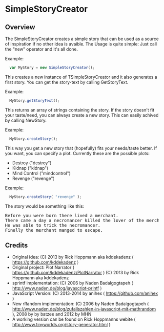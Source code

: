 SimpleStoryCreator
==================

Overview
---------
The SimpleStoryCreator creates a simple story that can be used 
as a source of inspiration if no other idea is avaible.
The Usage is quite simple:
Just call the "new" operator and it's all done.

Example:
```javascript
  var MyStory = new SimpleStoryCreator();
```

This creates a new instance of TSimpleStoryCreator and it also
generates a first story. You can get the story-text by calling
GetStoryText.

Example:
```javascript
  MyStory.getStoryText();
```

This returns an array of strings containing the story.
If the story doesn't fit your taste/need, you can always create
a new story. This can easily achived by calling NewStory.

Example:
```javascript
  MyStory.createStory();
```

This way you get a new story that (hopefully) fits your needs/taste
better.
If you want, you can specify a plot.
Currently these are the possible plots:
* Destroy ("destroy")
* Kidnap ("kidnap")
* Mind Control ("mindcontrol")
* Revenge ("revenge")

Example:
```javascript
  MyStory.createStory( "revenge" );
```

The story would be something like this:
<pre>
Before you were born there lived a merchant.
There came a day a necromancer killed the lover of the merchant.
He was able to trick the necromancer.
Finally the merchant manged to escape.
</pre>


Credits
-------
* Original idea: (C) 2013 by Rick Hoppmann aka kddekadenz ( https://github.com/kddekadenz )
* Original project: Plot Narrator ( https://github.com/kddekadenz/PlotNarrator ) (C) 2013 by Rick Hoppmann aka kddekadenz
* sprintf implementation: (C) 2006 by Naden Badalgogtapeh ( http://www.naden.de/blog/javascript-printf )
* JavaScript Version: (C) 2013-2014 by anihex ( https://github.com/anihex )
* New rRandom implementation: (C) 2006 by Naden Badalgogtapeh ( http://www.naden.de/blog/zufallszahlen-in-javascript-mit-mathrandom ), 2008 by by batzee and  2012 by MHN
* A working version can be found on Rick Hoppmanns webite ( http://www.tinyworlds.org/story-generator.html )
